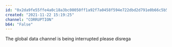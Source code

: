 ```yaml
---
id: "0x2da9fe55ffe4a0c18a3bc00050ff1a92f7a0458f594e722dbd2d791e0b66c5b5"
created: "2021-11-22 15:19:25"
channel: "CORRUPTION"
b64: "False"
---
```


The global data channel is being interrupted please disrega